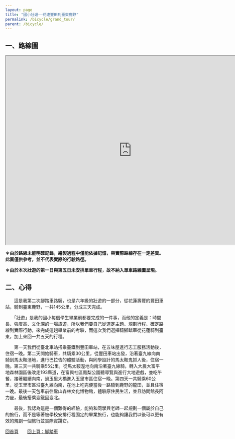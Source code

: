 ```yaml
---
layout: page
title: "國小壯遊——花連豐田到臺東鹿野"
permalink: /bicycle/grand_tour/
parent: /bicycle/
---
```

## 一、路線圖

<iframe src="https://www.google.com/maps/d/u/0/embed?mid=1PAtgwKoXjHXsAY6TaNQ5itjEQqW5fS4&ehbc=2E312F&noprof=1" width="800" height="600"></iframe>

**＊由於路線未能明確記錄，繪製過程中僅能依據記憶，與實際路線存在一定差異。此圖僅供參考，並不代表實際的行駛路徑。**

**＊由於本次壯遊的第一日與第五日未安排單車行程，故不納入單車路線圖呈現。**

## 二、心得

　　這是我第二次腳踏車路騎，也是六年級的壯遊的一部分，從花蓮壽豐的豐田車站，騎到臺東鹿野，一共145公里，分成三天完成。

　　「壯遊」是我的國小每個學生畢業前都要完成的一件事，而他的定義是：時間長、強度高、文化深的一場旅遊，所以我們要自己從選定主題、規劃行程、確定路線到實際行動，來完成這趟畢業前的考驗，而這次我們選擇騎腳踏車從花蓮騎到臺東，加上來回一共五天的行程。

　　第一天我們從臺北車站搭乘臺鐵到豐田車站，在五味屋進行志工服務活動後，住宿一晚。第二天開始騎車，共騎乘30公里，從豐田車站出發，沿著臺九線向南騎到馬太鞍溼地，進行巴拉告的體驗活動，與同學設計的馬太鞍鬼抓人後，住宿一晚。第三天一共騎乘55公里，從馬太鞍溼地向南沿著臺九線騎，轉入大農大富平地森林園區後改走193縣道，在富興社區鳳梨公園聽導覽與進行大地遊戲，並吃午餐，接著繼續向南，過玉里大橋進入玉里市區住宿一晚。第四天一共騎乘60公里，從玉里市區沿臺九線向南，在池上吃完便當後一路騎到鹿野的龍田，並且住宿一晚。最後一天包車前往鸞山森林文化博物館，體驗原住民生活，並且訪問館長阿力曼，最後搭乘臺鐵回臺北。

　　最後，我認為這是一個難得的經驗，能夠和同學與老師一起規劃一個屬於自己的旅行，而不是等著被學校安排行程固定的畢業旅行，也能夠讓我們以後可以更有效的規劃一個旅行並實際實踐它。

[回首頁](/activity_reflections/)　　[回上頁：腳踏車](/activity_reflections/bicycle/)